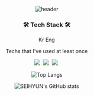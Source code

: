 <div align="center">

![header](https://capsule-render.vercel.app/api?type=waving&color=auto&height=200&section=header&text=Sei%20Hyun%20Choi&fontSize=50&fontAlign=50&animation=twinkling&text-color=black)


<h3 align="center">🛠 Tech Stack 🛠</h3>

<p align="center">Kr Eng</p>

<p align="center"> Techs that I've used at least once </p>

<p align="center">
  <img src="https://img.shields.io/badge/Python-3766AB?style=flat-square&logo=Python&logoColor=white"/></a>&nbsp 
  <img src="https://img.shields.io/badge/Java-007396?style=flat-square&logo=Java&logoColor=white"/></a>&nbsp 
  <img src="https://img.shields.io/badge/Mysql-E6B91E?style=flat-square&logo=MySql&logoColor=white"/></a>&nbsp 
</p>






  

  
![Top Langs](https://github-readme-stats.vercel.app/api/top-langs/?username=seok9924&langs_count=3&layout=compact)
</br>

![SEIHYUN's GitHub stats](https://github-readme-stats.vercel.app/api?username=seok9924&show_icons=true&theme=tokyonight)


</div>
